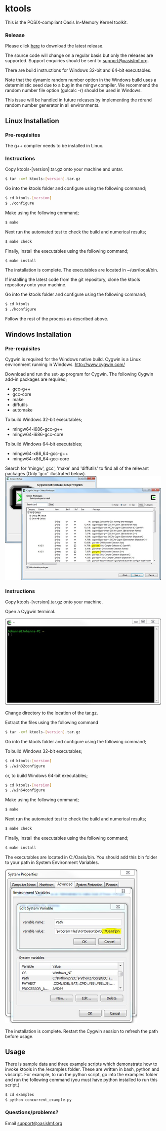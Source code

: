 # ktools

This is the POSIX-compliant Oasis In-Memory Kernel toolkit.

### Release

Please click [here](https://github.com/OasisLMF/ktools/releases) to download the latest release. 

The source code will change on a regular basis but only the releases are supported. Support enquiries should be sent to support@oasislmf.org.

There are build instructions for Windows 32-bit and 64-bit executables. 

Note that the dynamic random number option in the Windows build uses a deterministic seed due to a bug in the mingw compiler. We recommend the random number file option (gulcalc -r) should be used in Windows. 

This issue will be handled in future releases by implementing the rdrand random number generator in all environments.

## Linux Installation

### Pre-requisites

The g++ compiler needs to be installed in Linux.

### Instructions

Copy ktools-[version].tar.gz onto your machine and untar.
``` sh
$ tar -xvf ktools-[version].tar.gz
```

Go into the ktools folder and configure using the following command;
``` sh
$ cd ktools-[version]
$ ./configure
```

Make using the following command;
``` sh
$ make
```

Next run the automated test to check the build and numerical results;
``` sh
$ make check
```

Finally, install the executables using the following command;
``` sh
$ make install
```

The installation is complete. The executables are located in ~/usr/local/bin. 

If installing the latest code from the git repository, clone the ktools repository onto your machine.

Go into the ktools folder and configure using the following command;
``` sh
$ cd ktools
$ ./kconfigure
```
Follow the rest of the process as described above.

## Windows Installation

### Pre-requisites
Cygwin is required for the Windows native build.  Cygwin is a Linux environment running in Windows.
http://www.cygwin.com/

Download and run the set-up program for Cygwin. 
The following Cygwin add-in packages are required;
* gcc-g++
* gcc-core
* make
* diffutils
* automake

To build Windows 32-bit executables;

* mingw64-i686-gcc-g++
* mingw64-i686-gcc-core

To build Windows 64-bit executables;

* mingw64-x86_64-gcc-g++
* mingw64-x86_64-gcc-core

Search for 'mingw', gcc', 'make' and 'diffutils' to find all of the relevant packages (Only 'gcc' illustrated below).
![alt text](docs/img/cygwin1.jpg "Add-in packages")

### Instructions

Copy ktools-[version].tar.gz onto your machine. 

Open a Cygwin terminal. 

![alt text](docs/img/cygwin2.jpg "Cygwin terminal")

Change directory to the location of the tar.gz.

Extract the files using the following command
``` sh
$ tar -xvf ktools-[version].tar.gz
```

Go into the ktools folder and configure using the following command;

To build Windows 32-bit executables;
``` sh
$ cd ktools-[version]
$ ./win32configure
```
or, to build Windows 64-bit executables;
``` sh
$ cd ktools-[version]
$ ./win64configure
```

Make using the following command;
``` sh
$ make
```

Next run the automated test to check the build and numerical results;
``` sh
$ make check
```

Finally, install the executables using the following command;
``` sh
$ make install
```

The executables are located in C:/Oasis/bin. You should add this bin folder to your path in System Environment Variables.

![alt text](docs/img/windowspath.jpg "Adding the path in system environment variables")

The installation is complete. Restart the Cygwin session to refresh the path before usage.

## Usage

There is sample data and three example scripts which demonstrate how to invoke ktools in the /examples folder. These are written in bash, python and vbscript. 
For example, to run the python script, go into the examples folder and run the following command (you must have python installed to run this script.)

``` sh
$ cd examples
$ python concurrent_example.py 
```

### Questions/problems?

Email support@oasislmf.org
